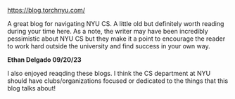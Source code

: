 https://blog.torchnyu.com/


A great blog for navigating NYU CS. A little old but definitely worth reading during your time here. As a note, the writer may have been incredibly pessimistic about NYU CS but they make it a point to encourage the reader to work hard outside the university and find success in your own way.

**Ethan Delgado 09/20/23**

I also enjoyed reaqding these blogs. I think the CS department at NYU should have clubs/organizations focused or dedicated to the things that this blog talks about!

